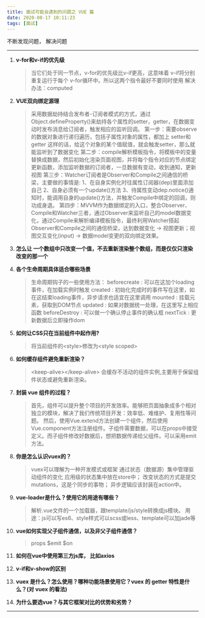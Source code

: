 ```yaml
---
title: 面试可能会遇到的问题之 VUE 篇
date: 2020-08-17 10:11:23
tags: [面试]
---
```


不断发现问题， 解决问题

<!-- more -->



---

1.  **v-for和v-if的优先级**

    > 当它们处于同一节点，v-for的优先级比v-if更高，这意味着 v-if将分别重复运行于每个 v-for循环中。所以这两个指令最好不要同时使用
    > 解决办法：computed


1. **VUE双向绑定源理**
    >采用数据劫持结合发布者-订阅者模式的方式，通过Object.defineProperty()来劫持各个属性的setter，getter，在数据变动时发布消息给订阅者，触发相应的监听回调。
    第一步：需要observe的数据对象进行递归遍历，包括子属性对象的属性，都加上 setter和getter
    这样的话，给这个对象的某个值赋值，就会触发setter，那么就能监听到了数据变化
    第二步：compile解析模板指令，将模板中的变量替换成数据，然后初始化渲染页面视图，并将每个指令对应的节点绑定更新函数，添加监听数据的订阅者，一旦数据有变动，收到通知，更新视图
    第三步：Watcher订阅者是Observer和Compile之间通信的桥梁，主要做的事情是:
        1、在自身实例化时往属性订阅器(dep)里面添加自己
        2、自身必须有一个update()方法
        3、待属性变动dep.notice()通知时，能调用自身的update()方法，并触发Compile中绑定的回调，则功成身退。
    第四步：MVVM作为数据绑定的入口，整合Observer、Compile和Watcher三者，通过Observer来监听自己的model数据变化，通过Compile来解析编译模板指令，最终利用Watcher搭起Observer和Compile之间的通信桥梁，达到数据变化 -> 视图更新；视图交互变化(input) -> 数据model变更的双向绑定效果。
        
1. **怎么让 一个数组中只改变一个值，不去重新渲染整个数组，而是仅仅只渲染 改变的那一个**
    >

1. **各个生命周期具体适合哪些场景**
    >生命周期钩子的一些使用方法：
    beforecreate : 可以在这加个loading事件，在加载实例时触发
    created : 初始化完成时的事件写在这里，如在这结束loading事件，异步请求也适宜在这里调用
    mounted : 挂载元素，获取到DOM节点
    updated : 如果对数据统一处理，在这里写上相应函数
    beforeDestroy : 可以做一个确认停止事件的确认框
    nextTick : 更新数据后立即操作dom

1. **如何让CSS只在当前组件中起作用?**
    >将当前组件的&lt;style&gt;修改为&lt;style scoped&gt;

1. **如何缓存组件避免重新渲染？**
    >&lt;keep-alive&gt;&lt;/keep-alive&gt; 会缓存不活动的组件实例,主要用于保留组件状态或避免重新渲染。

1. **封装 vue 组件的过程？**
    >首先，组件可以提升整个项目的开发效率。能够把页面抽象成多个相对独立的模块，解决了我们传统项目开发：效率低、难维护、复用性等问题。
    然后，使用Vue.extend方法创建一个组件，然后使用Vue.component方法注册组件。子组件需要数据，可以在props中接受定义。而子组件修改好数据后，想把数据传递给父组件。可以采用emit方法。

1. **你是怎么认识vuex的？**
    >vuex可以理解为一种开发模式或框架
    通过状态（数据源）集中管理驱动组件的变化
    应用级的状态集中放在store中； 改变状态的方式是提交mutations，这是个同步的事物； 异步逻辑应该封装在action中。

1. **vue-loader是什么？使用它的用途有哪些？**
    >解析.vue文件的一个加载器，跟template/js/style转换成js模块。
    用途：js可以写es6、style样式可以scss或less、template可以加jade等

1. **vue如何实现父子组件通信，以及非父子组件通信？**
    >props
    $emit
    $on

1. **如何在vue中使用第三方js库， 比如axios**
    >

1. **v-if和v-show的区别**
    >

1. **vuex 是什么？怎么使用？哪种功能场景使用它？vuex 的 getter 特性是什么？(对 vuex 的看法)**
    >
    
1. **为什么要选vue？与其它框架对比的优势和劣势？**
    >

---